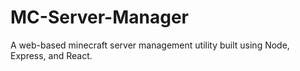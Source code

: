 # MC-Server-Manager

A web-based minecraft server management utility built using Node, Express, and React. 
